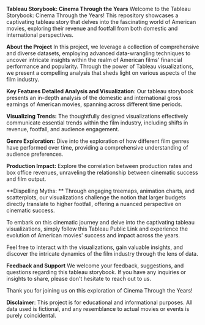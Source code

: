**Tableau Storybook: Cinema Through the Years**
Welcome to the Tableau Storybook: Cinema Through the Years! This repository showcases a captivating tableau story that delves into the fascinating world of American movies, exploring their revenue and footfall from both domestic and international perspectives.

**About the Project**
In this project, we leverage a collection of comprehensive and diverse datasets, employing advanced data-wrangling techniques to uncover intricate insights within the realm of American films' financial performance and popularity. Through the power of Tableau visualizations, we present a compelling analysis that sheds light on various aspects of the film industry.

**Key Features**
**Detailed Analysis and Visualization**: Our tableau storybook presents an in-depth analysis of the domestic and international gross earnings of American movies, spanning across different time periods.

**Visualizing Trends:** The thoughtfully designed visualizations effectively communicate essential trends within the film industry, including shifts in revenue, footfall, and audience engagement.

**Genre Exploration:** Dive into the exploration of how different film genres have performed over time, providing a comprehensive understanding of audience preferences.

**Production Impact:** Explore the correlation between production rates and box office revenues, unraveling the relationship between cinematic success and film output.

**Dispelling Myths: ** Through engaging treemaps, animation charts, and scatterplots, our visualizations challenge the notion that larger budgets directly translate to higher footfall, offering a nuanced perspective on cinematic success.


To embark on this cinematic journey and delve into the captivating tableau visualizations, simply follow this Tableau Public Link and experience the evolution of American movies' success and impact across the years.

Feel free to interact with the visualizations, gain valuable insights, and discover the intricate dynamics of the film industry through the lens of data.

**Feedback and Support**
We welcome your feedback, suggestions, and questions regarding this tableau storybook. If you have any inquiries or insights to share, please don't hesitate to reach out to us.

Thank you for joining us on this exploration of Cinema Through the Years!

**Disclaimer**: This project is for educational and informational purposes. All data used is fictional, and any resemblance to actual movies or events is purely coincidental.
